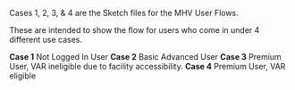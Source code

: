 Cases 1, 2, 3, & 4 are the Sketch files for the MHV User Flows. 

These are intended to show the flow for users who come in under 4 different use cases. 

**Case 1** Not Logged In User
**Case 2** Basic Advanced User
**Case 3** Premium User, VAR ineligible due to facility accessibility. 
**Case 4** Premium User, VAR eligible

